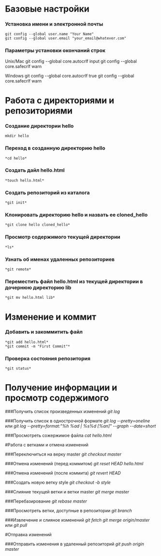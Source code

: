 # Базовые настройки

### Установка имени и электронной почты
	git config --global user.name "Your Name"
	git config --global user.email "your_email@whatever.com"

### Параметры установки окончаний строк

Unix/Mac
	git config --global core.autocrlf input
	git config --global core.safecrlf warn

Windows
	git config --global core.autocrlf true
	git config --global core.safecrlf warn

# Работа с директориями и репозиториями

### Создание директории hello
	mkdir hello

### Переход в созданную директорию hello
	*cd hello*

### Создать дайл hello.html
	*touch hello.html*

### Создать репозиторий из каталога
	*git init*

### Клонировать директорию hello и назвать ее cloned_hello
	*git clone hello cloned_hello*

### Просмотр содержимого текущей директории
	*ls*

### Узнать об именах удаленных репозиториев
	*git remote*

### Переместить файл hello.html из текущей директории в дочернюю директорию lib
	*git mv hello.html lib*

# Изменение и коммит

### Добавить и закоммитить файл
	*git add hello.html*
	*git commit -m "First Commit"*

### Проверка состояния репозитория
	*git status*

# Получение информации и просмотр содержимого

###Получить список произведенных изменений
	*git log*

###Получить список в однострочной формате
	*git log --pretty=oneline*
	или
	*git log --pretty=format:"%h %ad | %s%d [%an]" --graph --date=short*

###Просмотреть сожержимое файла 
	*cat hello.html*

#Работа с ветками и отмена изменений

###Переключиться на верку master
	*git checkout master*

###Отмена изменений (перед коммитом)
	*git reset HEAD hello.html*

###Отмена изменений (после коммита)
	*git revert HEAD*

###Создать новую ветку style
	*git checkout -b style*

###Слияние текущей ветки и ветки master
	*git merge master*

###Перебазирование
	*git rebase master*

###Просмотреть ветки, доступные в репозитории
	*git branch*

###Извлечение и слияное изменений
	*git fetch*
	*git merge origin/master*
или
	*git pull*

#Отправка изменений

###Отправить изменения в удаленный репозиторий
	*git push origin master*
